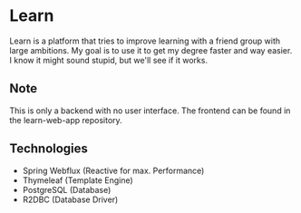 # Learn

Learn is a platform that tries to improve learning with a friend group with large ambitions. My goal is to use it to get my degree faster and way easier. I know it might sound stupid, but we'll see if it works.

## Note
This is only a backend with no user interface. The frontend can be found in the learn-web-app repository.

## Technologies
- Spring Webflux (Reactive for max. Performance)
- Thymeleaf (Template Engine)
- PostgreSQL (Database)
- R2DBC (Database Driver)
